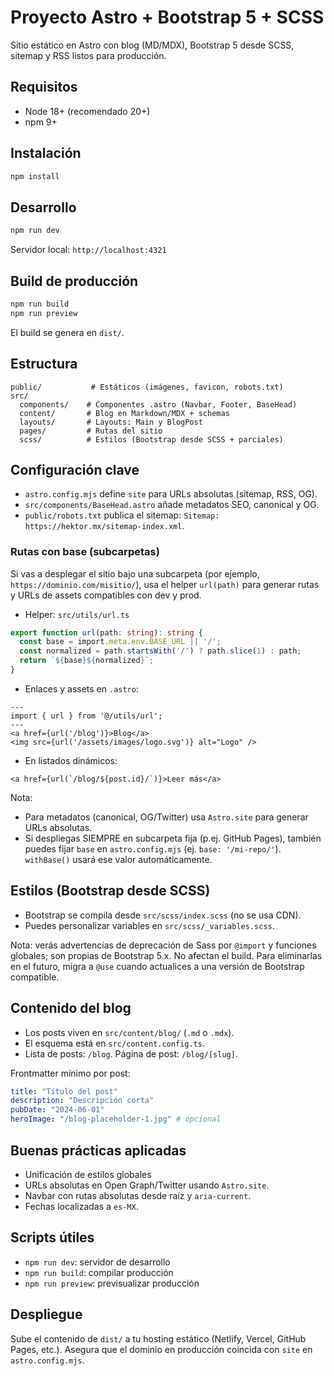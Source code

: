 # Proyecto Astro + Bootstrap 5 + SCSS

Sitio estático en Astro con blog (MD/MDX), Bootstrap 5 desde SCSS, sitemap y RSS listos para producción.

## Requisitos
- Node 18+ (recomendado 20+)
- npm 9+

## Instalación
```bash
npm install
```

## Desarrollo
```bash
npm run dev
```
Servidor local: `http://localhost:4321`

## Build de producción
```bash
npm run build
npm run preview
```
El build se genera en `dist/`.

## Estructura
```
public/           # Estáticos (imágenes, favicon, robots.txt)
src/
  components/    # Componentes .astro (Navbar, Footer, BaseHead)
  content/       # Blog en Markdown/MDX + schemas
  layouts/       # Layouts: Main y BlogPost
  pages/         # Rutas del sitio
  scss/          # Estilos (Bootstrap desde SCSS + parciales)
```

## Configuración clave
- `astro.config.mjs` define `site` para URLs absolutas (sitemap, RSS, OG).
- `src/components/BaseHead.astro` añade metadatos SEO, canonical y OG.
- `public/robots.txt` publica el sitemap: `Sitemap: https://hektor.mx/sitemap-index.xml`.

### Rutas con base (subcarpetas)
Si vas a desplegar el sitio bajo una subcarpeta (por ejemplo, `https://dominio.com/misitio/`), usa el helper `url(path)` para generar rutas y URLs de assets compatibles con dev y prod.

- Helper: `src/utils/url.ts`
```ts
export function url(path: string): string {
  const base = import.meta.env.BASE_URL || '/';
  const normalized = path.startsWith('/') ? path.slice(1) : path;
  return `${base}${normalized}`;
}
```

- Enlaces y assets en `.astro`:
```astro
---
import { url } from '@/utils/url';
---
<a href={url('/blog')}>Blog</a>
<img src={url('/assets/images/logo.svg')} alt="Logo" />
```

- En listados dinámicos:
```astro
<a href={url(`/blog/${post.id}/`)}>Leer más</a>
```

Nota:
- Para metadatos (canonical, OG/Twitter) usa `Astro.site` para generar URLs absolutas.
- Si despliegas SIEMPRE en subcarpeta fija (p.ej. GitHub Pages), también puedes fijar `base` en `astro.config.mjs` (ej. `base: '/mi-repo/'`). `withBase()` usará ese valor automáticamente.

## Estilos (Bootstrap desde SCSS)
- Bootstrap se compila desde `src/scss/index.scss` (no se usa CDN).
- Puedes personalizar variables en `src/scss/_variables.scss`.

Nota: verás advertencias de deprecación de Sass por `@import` y funciones globales; son propias de Bootstrap 5.x. No afectan el build. Para eliminarlas en el futuro, migra a `@use` cuando actualices a una versión de Bootstrap compatible.

## Contenido del blog
- Los posts viven en `src/content/blog/` (`.md` o `.mdx`).
- El esquema está en `src/content.config.ts`.
- Lista de posts: `/blog`. Página de post: `/blog/[slug]`.

Frontmatter mínimo por post:
```yaml
title: "Título del post"
description: "Descripción corta"
pubDate: "2024-06-01"
heroImage: "/blog-placeholder-1.jpg" # opcional
```

## Buenas prácticas aplicadas
- Unificación de estilos globales 
- URLs absolutas en Open Graph/Twitter usando `Astro.site`.
- Navbar con rutas absolutas desde raíz y `aria-current`.
- Fechas localizadas a `es-MX`.

## Scripts útiles
- `npm run dev`: servidor de desarrollo
- `npm run build`: compilar producción
- `npm run preview`: previsualizar producción

## Despliegue
Sube el contenido de `dist/` a tu hosting estático (Netlify, Vercel, GitHub Pages, etc.). Asegura que el dominio en producción coincida con `site` en `astro.config.mjs`.
